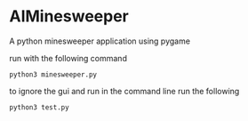 # AIMinesweeper
A python minesweeper application using pygame

run with the following command

`
python3 minesweeper.py
`


to ignore the gui and run in the command line run the following 

`
python3 test.py
`
